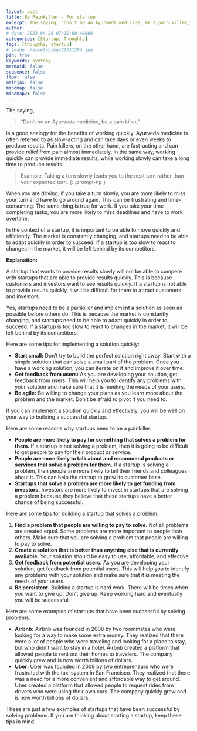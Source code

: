 ```yaml
---
layout: post
title: Be Painkiller - For startup
excerpt: The saying, “Don’t be an Ayurveda medicine, be a pain killer,” is a good analogy for the benefits of working quickly. Ayurveda medicine is often referred to as slow-acting and can take days or even weeks to produce results. Pain killers, on the other hand, are fast-acting and can provide relief from pain almost immediately.
author: 
# date: 2023-04-28 07:10:00 +0800
categories: [Startup, Thoughts]
tags: [thougths, startup]
# image: /assets/img/21511284.jpg
pin: true
keywords: symfony
mermaid: false
sequence: false
flow: false
mathjax: false
mindmap: false
mindmap2: false
---
```


<!-- For Startups, Be Painkiller -->
<!-- =========================== -->


<!-- ![Malek Sufiyan](https://miro.medium.com/v2/resize:fill:88:88/0*T0GcTNbfOkpHGyXL.) -->

The saying, 
> “Don’t be an Ayurveda medicine, be a pain killer,”
 
is a good analogy for the benefits of working quickly. Ayurveda medicine is often referred to as slow-acting and can take days or even weeks to produce results. Pain killers, on the other hand, are fast-acting and can provide relief from pain almost immediately. In the same way, working quickly can provide immediate results, while working slowly can take a long time to produce results.

> Example: Taking a turn slowly leads you to the next turn rather than your expected turn. 
{: .prompt-tip }

When you are driving, if you take a turn slowly, you are more likely to miss your turn and have to go around again. This can be frustrating and time-consuming. The same thing is true for work. If you take your time completing tasks, you are more likely to miss deadlines and have to work overtime.

In the context of a startup, it is important to be able to move quickly and efficiently. The market is constantly changing, and startups need to be able to adapt quickly in order to succeed. If a startup is too slow to react to changes in the market, it will be left behind by its competitors.

**Explanation:**

A startup that wants to provide results slowly will not be able to compete with startups that are able to provide results quickly. This is because customers and investors want to see results quickly. If a startup is not able to provide results quickly, it will be difficult for them to attract customers and investors.

Yes, startups need to be a painkiller and implement a solution as soon as possible before others do. This is because the market is constantly changing, and startups need to be able to adapt quickly in order to succeed. If a startup is too slow to react to changes in the market, it will be left behind by its competitors.

Here are some tips for implementing a solution quickly:

*   **Start small:** Don’t try to build the perfect solution right away. Start with a simple solution that can solve a small part of the problem. Once you have a working solution, you can iterate on it and improve it over time.
*   **Get feedback from users:** As you are developing your solution, get feedback from users. This will help you to identify any problems with your solution and make sure that it is meeting the needs of your users.
*   **Be agile:** Be willing to change your plans as you learn more about the problem and the market. Don’t be afraid to pivot if you need to.

If you can implement a solution quickly and effectively, you will be well on your way to building a successful startup.

Here are some reasons why startups need to be a painkiller:

*   **People are more likely to pay for something that solves a problem for them.** If a startup is not solving a problem, then it is going to be difficult to get people to pay for their product or service.
*   **People are more likely to talk about and recommend products or services that solve a problem for them.** If a startup is solving a problem, then people are more likely to tell their friends and colleagues about it. This can help the startup to grow its customer base.
*   **Startups that solve a problem are more likely to get funding from investors.** Investors are more likely to invest in startups that are solving a problem because they believe that these startups have a better chance of being successful.

Here are some tips for building a startup that solves a problem:

1.  **Find a problem that people are willing to pay to solve.** Not all problems are created equal. Some problems are more important to people than others. Make sure that you are solving a problem that people are willing to pay to solve.
2.  **Create a solution that is better than anything else that is currently available.** Your solution should be easy to use, affordable, and effective.
3.  **Get feedback from potential users.** As you are developing your solution, get feedback from potential users. This will help you to identify any problems with your solution and make sure that it is meeting the needs of your users.
4.  **Be persistent.** Building a startup is hard work. There will be times when you want to give up. Don’t give up. Keep working hard and eventually you will be successful.

Here are some examples of startups that have been successful by solving problems:

*   **Airbnb:** Airbnb was founded in 2008 by two roommates who were looking for a way to make some extra money. They realized that there were a lot of people who were traveling and looking for a place to stay, but who didn’t want to stay in a hotel. Airbnb created a platform that allowed people to rent out their homes to travelers. The company quickly grew and is now worth billions of dollars.
*   **Uber:** Uber was founded in 2009 by two entrepreneurs who were frustrated with the taxi system in San Francisco. They realized that there was a need for a more convenient and affordable way to get around. Uber created a platform that allowed people to request rides from drivers who were using their own cars. The company quickly grew and is now worth billions of dollars.

These are just a few examples of startups that have been successful by solving problems. If you are thinking about starting a startup, keep these tips in mind.